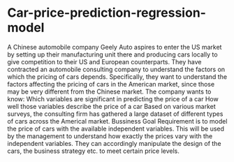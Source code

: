 # Car-price-prediction-regression-model
A Chinese automobile company Geely Auto aspires to enter the US market by setting up their manufacturing unit there and producing cars locally to give competition to their US and European counterparts.  They have contracted an automobile consulting company to understand the factors on which the pricing of cars depends. Specifically, they want to understand the factors affecting the pricing of cars in the American market, since those may be very different from the Chinese market. The company wants to know:  Which variables are significant in predicting the price of a car How well those variables describe the price of a car Based on various market surveys, the consulting firm has gathered a large dataset of different types of cars across the Americal market.  Bussiness Goal  Requirement is to model the price of cars with the available independent variables. This will be used by the management to understand how exactly the prices vary with the independent variables. They can accordingly manipulate the design of the cars, the business strategy etc. to meet certain price levels.
